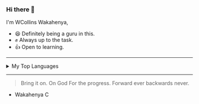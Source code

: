 ### Hi there 👋

<!-- TO DO : Add more details about me later -->

I'm WCollins Wakahenya,
- :satisfied: Definitely being a guru in this.
- :fist: Always up to the task.
- :thumbsup: Open to learning.
-----------------------


<details>
<summary>My Top Languages</summary>

| LIST |  Languages  |
|-----:|-------------|
|     1| Java Script |
|     2| Python      |
|     3| SQL         |
|     4| HTML        |
|     5| CSS         |
|     6| PHP         |
|     7| REACT JS    |
|     8| APIs        |
</details>


------------------------
> Bring it on.
> On God For the progress.
> Forward ever backwards never.
- Wakahenya C
